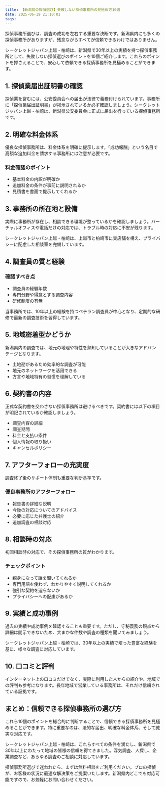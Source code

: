 ```yaml
---
title: 【新潟県の探偵選び】失敗しない探偵事務所の見極め方10選
date: 2025-06-19 21:10:01
tags:
---
```


探偵事務所選びは、調査の成功を左右する重要な決断です。新潟県内にも多くの探偵事務所がありますが、残念ながらすべてが信頼できるわけではありません。

シークレットジャパン上越・柏崎は、新潟県で30年以上の実績を持つ探偵事務所として、失敗しない探偵選びのポイントを10個ご紹介します。これらのポイントを押さえることで、安心して依頼できる探偵事務所を見極めることができます。

## 1. 探偵業届出証明書の確認

探偵業を営むには、公安委員会への届出が法律で義務付けられています。事務所に「探偵業届出証明書」が掲示されているか必ず確認しましょう。シークレットジャパン上越・柏崎は、新潟県公安委員会に正式に届出を行っている探偵事務所です。

## 2. 明確な料金体系

優良な探偵事務所は、料金体系を明確に提示します。「成功報酬」という名目で高額な追加料金を請求する事務所には注意が必要です。

### 料金確認のポイント
- 基本料金の内訳が明確か
- 追加料金の条件が事前に説明されるか
- 見積書を書面で提示してくれるか

## 3. 事務所の所在地と設備

実際に事務所が存在し、相談できる環境が整っているかを確認しましょう。バーチャルオフィスや電話だけの対応では、トラブル時の対応に不安が残ります。

シークレットジャパン上越・柏崎は、上越市と柏崎市に実店舗を構え、プライバシーに配慮した相談室を完備しています。

## 4. 調査員の質と経験

### 確認すべき点
- 調査員の経験年数
- 専門分野や得意とする調査内容
- 研修制度の有無

当事務所では、10年以上の経験を持つベテラン調査員が中心となり、定期的な研修で最新の調査技術を習得しています。

## 5. 地域密着型かどうか

新潟県内の調査では、地元の地理や特性を熟知していることが大きなアドバンテージとなります。

- 土地勘があるため効率的な調査が可能
- 地元のネットワークを活用できる
- 方言や地域特有の習慣を理解している

## 6. 契約書の内容

正式な契約書を交わさない探偵事務所は避けるべきです。契約書には以下の項目が明記されているか確認しましょう。

- 調査内容の詳細
- 調査期間
- 料金と支払い条件
- 個人情報の取り扱い
- キャンセルポリシー

## 7. アフターフォローの充実度

調査終了後のサポート体制も重要な判断基準です。

### 優良事務所のアフターフォロー
- 報告書の詳細な説明
- 今後の対応についてのアドバイス
- 必要に応じた弁護士の紹介
- 追加調査の相談対応

## 8. 相談時の対応

初回相談時の対応で、その探偵事務所の質がわかります。

### チェックポイント
- 親身になって話を聞いてくれるか
- 専門用語を使わず、わかりやすく説明してくれるか
- 強引な契約を迫らないか
- プライバシーへの配慮があるか

## 9. 実績と成功事例

過去の実績や成功事例を確認することも重要です。ただし、守秘義務の観点から詳細は開示できないため、大まかな件数や調査の種類を聞いてみましょう。

シークレットジャパン上越・柏崎では、30年以上の実績で培った豊富な経験を基に、様々な調査に対応しています。

## 10. 口コミと評判

インターネット上の口コミだけでなく、実際に利用した人からの紹介や、地域での評判も参考になります。長年地域で営業している事務所は、それだけ信頼されている証拠です。

## まとめ：信頼できる探偵事務所の選び方

これら10個のポイントを総合的に判断することで、信頼できる探偵事務所を見極めることができます。特に重要なのは、法的な届出、明確な料金体系、そして誠実な対応です。

シークレットジャパン上越・柏崎は、これらすべての条件を満たし、新潟県で30年以上にわたって地域の皆様の信頼を得てきました。浮気調査、人探し、企業調査など、あらゆる調査のご相談に対応しています。

探偵事務所選びで迷われたら、まずは無料相談をご利用ください。プロの探偵が、お客様の状況に最適な解決策をご提案いたします。新潟県内どこでも対応可能ですので、お気軽にお問い合わせください。
